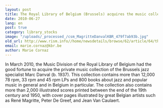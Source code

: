 ```yaml
---
layout: post
title: The Royal Library of Belgium (Brussels) acquires the music collection of the Belgian jazz specialist Marc Danval
date: 2010-06-27
lang: en
post: true
category: library_stocks
image: "/uploads/_processed_/csm_MagritteDanvalKBR_479f7ab93b.jpg"
old_url: http://www.rism.info//home/newsdetails/browse/62/article/64/the-royal-library-of-belgium-brussels-acquires-the-music-collection-of-the-belgian-jazz-specialist.html
email: marie.cornaz@kbr.be
author: Marie Cornaz
---
```



In March 2010, the Music Division of the Royal Library of Belgium had the good fortune to acquire the private music collection of the Brussels jazz specialist Marc Danval (b. 1937). This collection contains more than 12,000 78 rpm, 33 rpm and 45 rpm LPs and 800 books about jazz and popular music in general and in Belgium in particular. The collection also contains more than 2,000 illustrated scores printed between the end of the 19th century and 1950, with cover pages illustrated by great Belgian artists such as René Magritte, Peter De Greef, and Jean Van Caulaert.